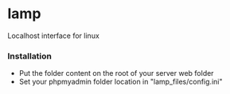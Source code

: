 lamp
====

Localhost interface for linux

### Installation

 * Put the folder content on the root of your server web folder
 * Set your phpmyadmin folder location in "lamp_files/config.ini"
